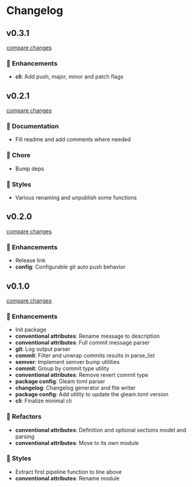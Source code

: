 # Changelog

<!-- RELEAM TAG: DON'T DELETE -->

## v0.3.1

[compare changes](https://github.com/pedraal/releam/compare/v0.2.1...v0.3.1)

### 🚀 Enhancements

- **cli**: Add push, major, minor and patch flags

## v0.2.1

[compare changes](https://github.com/pedraal/releam/compare/v0.2.0...v0.2.1)

### 📔 Documentation

- Fill readme and add comments where needed

### 🧹 Chore

- Bump deps

### 🎨 Styles

- Various renaming and unpublish some functions

## v0.2.0

[compare changes](https://github.com/pedraal/releam/compare/v0.1.0...v0.2.0)

### 🚀 Enhancements

- Release link
- **config**: Configurable git auto push behavior

## v0.1.0

[compare changes](https://github.com/pedraal/releam/compare/73af227...v0.1.0)

### 🚀 Enhancements

- Init package
- **conventional attributes**: Rename message to description
- **conventional attributes**: Full commit message parser
- **git**: Log output parser
- **commit**: Filter and unwrap commits results in parse_list
- **semver**: Implement semver bump utilities
- **commit**: Group by commit type utility
- **conventional attributes**: Remove revert commit type
- **package config**: Gleam toml parser
- **changelog**: Changelog generator and file writer
- **package config**: Add utility to update the gleam.toml version
- **cli**: Finalize minimal cli

### 💫 Refactors

- **conventional attributes**: Definition and optional sections model and parsing
- **conventional attributes**: Move to its own module

### 🎨 Styles

- Extract first pipeline function to line above
- **conventional attributes**: Rename module

